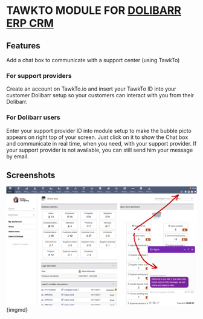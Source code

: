 # TAWKTO MODULE FOR <a href="https://www.dolibarr.org">DOLIBARR ERP CRM</a>

## Features
Add a chat box to communicate with a support center (using TawkTo)

### For support providers
Create an account on TawkTo.io and insert your TawkTo ID into your customer Dolibarr setup so your customers can interact with you from their Dolibarr.

### For Dolibarr users
Enter your support provider ID into module setup to make the bubble picto appears on right top of your screen.
Just click on it to show the Chat box and communicate in real time, when you need, with your support provider.
If your support provider is not available, you can still send him your message by email. 

## Screenshots

![Screenshot tawkto](img/tawkto_screenshot.png?raw=true "Tawkto chat"){imgmd}

